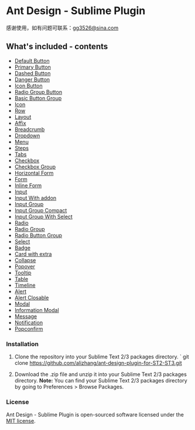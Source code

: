Ant Design - Sublime Plugin
==================
感谢使用，如有问题可联系：gg3526@sina.com




## What's included - contents
- [Default Button](#)
- [Primary Button](#)
- [Dashed Button](#)
- [Danger Button](#)
- [Icon Button](#)
- [Radio Group Button](#)
- [Basic Button Group](#)
- [Icon](#)
- [Row](#)
- [Layout](#)
- [Affix](#)
- [Breadcrumb](#)
- [Dropdown](#)
- [Menu](#)
- [Steps](#)
- [Tabs](#)
- [Checkbox](#)
- [Checkbox Group](#)
- [Horizontal Form](#)
- [Form](#)
- [Inline Form](#)
- [Input](#)
- [Input With addon](#)
- [Input Group](#)
- [Input Group Compact](#)
- [Input Group With Select](#)
- [Radio](#)
- [Radio Group](#)
- [Radio Button Group](#)
- [Select](#)
- [Badge](#)
- [Card with extra](#)
- [Collapse](#)
- [Popover](#)
- [Tooltip](#)
- [Table](#)
- [Timeline](#)
- [Alert](#)
- [Alert Closable](#)
- [Modal](#)
- [Information Modal](#)
- [Message](#)
- [Notification](#)
- [Popconfirm](#)

### Installation

1. Clone the repository into your Sublime Text 2/3 packages directory.
` git clone https://github.com/alizhang/ant-design-plugin-for-ST2-ST3.git

2. Download the .zip file and unzip it into your Sublime Text 2/3 packages directory.
**Note:** You can find your Sublime Text 2/3 packages directory by going to Preferences > Browse Packages.

### License
Ant Design - Sublime Plugin is open-sourced software licensed under the [MIT license](http://opensource.org/licenses/MIT).
